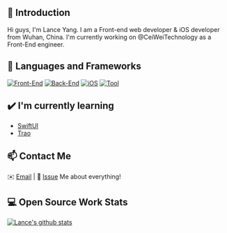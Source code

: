 ## 👋 Introduction

Hi guys, I'm Lance Yang. I am a Front-end web developer & iOS developer from Wuhan, China. I'm currently working on @CeiWeiTechnology as a Front-End engineer.

## 🌴 Languages and Frameworks

[![Front-End](https://img.shields.io/badge/Front%20End-VueJS-brightgreen.svg)](https://vuejs.org/index.html)
[![Back-End](https://img.shields.io/badge/Back%20End-NodeJS-green.svg)](https://nodejs.org/en/)
[![iOS](https://img.shields.io/badge/iOS-Swift5-orange.svg)](https://developer.apple.com/xcode/swiftui/)
[![Tool](https://img.shields.io/badge/Tool-Webpack-blue.svg)](https://webpack.js.org/)

## ✔️ I'm currently learning

- [SwiftUI](https://developer.apple.com/xcode/swiftui/)
- [Trao](https://taro.aotu.io/)

## 📫 Contact Me

✉️ [Email](mailto:1572534835@qq.com) | 💬 [Issue](https://github.com/evestorm/evestorm/issues/me) Me about everything!

## 💻 Open Source Work Stats

[![Lance's github stats](https://github-readme-stats.vercel.app/api?username=evestorm&show_icons=true)](https://github.com/anuraghazra/github-readme-stats)

